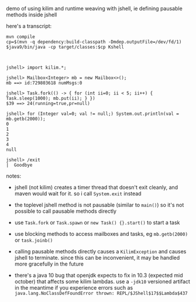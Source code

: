 demo of using kilim and runtime weaving with jshell, ie defining pausable methods inside jshell


here's a transcript:


```
mvn compile
cp=$(mvn -q dependency:build-classpath -Dmdep.outputFile=/dev/fd/1)
$java9/bin/java -cp target/classes:$cp Kshell



jshell> import kilim.*;

jshell> Mailbox<Integer> mb = new Mailbox<>();
mb ==> id:729803618 numMsgs:0

jshell> Task.fork(() -> { for (int ii=0; ii < 5; ii++) { Task.sleep(1000); mb.put(ii); } })
$39 ==> 24(running=true,pr=null)

jshell> for (Integer val=0; val != null;) System.out.println(val = mb.getb(2000));
0
1
2
3
4
null

jshell> /exit
|  Goodbye
```


notes:

* jshell (not kilim) creates a timer thread that doesn't exit cleanly, and maven would wait for it.
so i call `System.exit` instead

* the toplevel jshell method is not pausable (similar to `main()`) so it's not possible to call pausable methods directly

* use `Task.fork` or `Task.spawn` or `new Task() {}.start()` to start a task

* use blocking methods to access mailboxes and tasks, eg `mb.getb(2000)` or `task.joinb()`

* calling pausable methods directly causes a `KilimException` and causes jshell to terminate. since this can be inconvenient, it may be handled more gracefully in the future

* there's a java 10 bug that openjdk expects to fix in 10.3 (expected mid october) that affects some kilim lambdas. use a `-jdk10` versioned artifact in the meantime if you experience errors such as `java.lang.NoClassDefFoundError thrown: REPL/$JShell$17$$Lambda$437`










